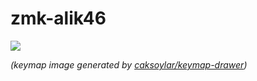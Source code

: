 # zmk-alik46


<img src="keymap-drawer/redox.svg" >

_(keymap image generated by [caksoylar/keymap-drawer](https://github.com/caksoylar/keymap-drawer))_